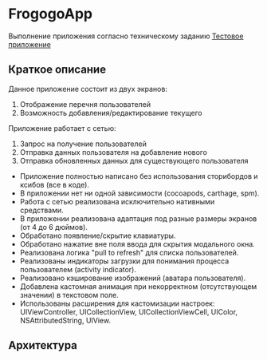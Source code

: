 # FrogogoApp
Выполнение приложения согласно техническому заданию [Тестовое приложение](https://github.com/st-small/FrogogoApp/blob/master/%D0%A2%D0%B5%D1%81%D1%82%D0%BE%D0%B2%D0%BE%D0%B5%20%D0%B7%D0%B0%D0%B4%D0%B0%D0%BD%D0%B8%D0%B5%20iOS%20developer.pdf)
## Краткое описание
Данное приложение состоит из двух экранов:
1. Отображение перечня пользователей
2. Возможность добавления/редактирование текущего

Приложение работает с сетью:
1. Запрос на получение пользователей
2. Отправка данных пользователя на добавление нового
3. Отправка обновленных данных для существующего пользователя

* Приложение полностью написано без использования сторибордов и ксибов (все в коде).
* В приложении нет ни одной зависимости (cocoapods, carthage, spm).
* Работа с сетью реализована исключительно нативными средствами.
* В приложении реализована адаптация под разные размеры экранов (от 4 до 6 дюймов). 
* Обработано появление/скрытие клавиатуры. 
* Обработано нажатие вне поля ввода для скрытия модального окна. 
* Реализована логика "pull to refresh" для списка пользователей.
* Реализованы индикаторы загрузки для понимания процесса пользователем (activity indicator).
* Реализовано кэширование изображений (аватара пользователя).
* Добавлена кастомная анимация при некорректном (отсутствующем значении) в текстовом поле.
* Использованы расширения для кастомизации настроек: UIViewController, UICollectionView, UICollectionViewCell, UIColor, NSAttributedString, UIView.

## Архитектура
